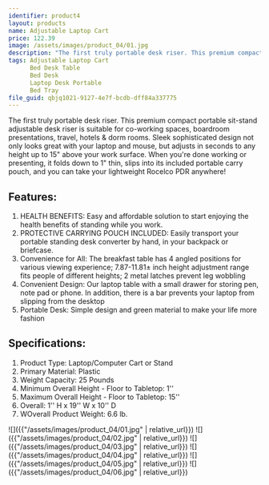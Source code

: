 ```yaml
---
identifier: product4
layout: products
name: Adjustable Laptop Cart
price: 122.39
image: /assets/images/product_04/01.jpg
description: "The first truly portable desk riser. This premium compact portable sit-stand adjustable desk riser is suitable for co-working spaces, boardroom presentations, travel, hotels & dorm rooms."
tags: Adjustable Laptop Cart
      Bed Desk Table
      Bed Desk
      Laptop Desk Portable
      Bed Tray
file_guid: qbjq1021-9127-4e7f-bcdb-dff84a337775
---
```

The first truly portable desk riser. This premium compact portable sit-stand adjustable desk riser is suitable for co-working spaces, boardroom presentations, travel, hotels & dorm rooms. Sleek sophisticated design not only looks great with your laptop and mouse, but adjusts in seconds to any height up to 15" above your work surface. When you're done working or presenting, it folds down to 1" thin, slips into its included portable carry pouch, and you can take your lightweight Rocelco PDR anywhere!

## Features:
1. HEALTH BENEFITS: Easy and affordable solution to start enjoying the health benefits of standing while you work.
2. PROTECTIVE CARRYING POUCH INCLUDED: Easily transport your portable standing desk converter by hand, in your backpack or briefcase.
3. Convenience for All: The breakfast table has 4 angled positions for various viewing experience; 7.87-11.81± inch height adjustment range fits people of different heights; 2 metal latches prevent leg wobbling
4. Convenient Design: Our laptop table with a small drawer for storing pen, note pad or phone. In addition, there is a bar prevents your laptop from slipping from the desktop
5. Portable Desk: Simple design and green material to make your life more fashion



## Specifications:
1. Product Type: Laptop/Computer Cart or Stand
2. Primary Material: Plastic
3. Weight Capacity: 25 Pounds
4. Minimum Overall Height - Floor to Tabletop: 1''
5. Maximum Overall Height - Floor to Tabletop: 15''
6. Overall: 1'' H x 19'' W x 10'' D
7. WOverall Product Weight: 6.6 lb.

![]({{"/assets/images/product_04/01.jpg" | relative_url}})
![]({{"/assets/images/product_04/02.jpg" | relative_url}})
![]({{"/assets/images/product_04/03.jpg" | relative_url}})
![]({{"/assets/images/product_04/04.jpg" | relative_url}})
![]({{"/assets/images/product_04/05.jpg" | relative_url}})
![]({{"/assets/images/product_04/06.jpg" | relative_url}})